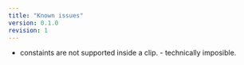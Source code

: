 ```yaml
---
title: "Known issues"
version: 0.1.0
revision: 1
---
```


- constaints are not supported inside a clip. - technically imposible.
